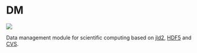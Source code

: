 # DM

[![](https://img.shields.io/badge/docs-latest-blue.svg)](https://neversakura.github.io/DM.jl/dev)

Data management module for scientific computing based on [jld2](https://github.com/JuliaIO/JLD2.jl), [HDF5](https://github.com/JuliaIO/HDF5.jl) and [CVS](https://github.com/JuliaData/CSV.jl).
